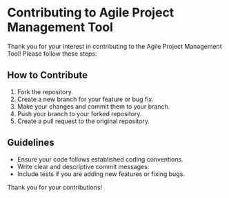 # Contributing to Agile Project Management Tool

Thank you for your interest in contributing to the Agile Project Management Tool! Please follow these steps:

## How to Contribute
1. Fork the repository.
2. Create a new branch for your feature or bug fix.
3. Make your changes and commit them to your branch.
4. Push your branch to your forked repository.
5. Create a pull request to the original repository.

## Guidelines
- Ensure your code follows established coding conventions.
- Write clear and descriptive commit messages.
- Include tests if you are adding new features or fixing bugs.

Thank you for your contributions!
